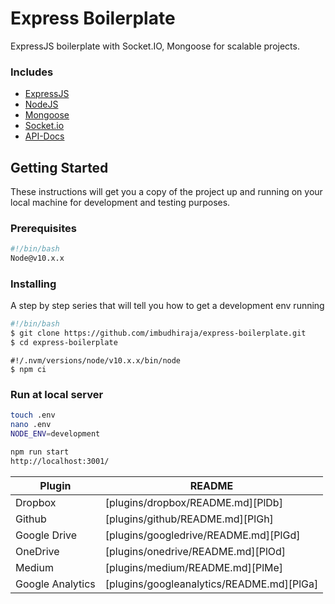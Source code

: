 # Express Boilerplate

ExpressJS boilerplate with Socket.IO, Mongoose for scalable projects.

### Includes

- [ExpressJS](https://expressjs.com)
- [NodeJS](https://nodejs.org/en/)
- [Mongoose](http://mongoosejs.com/docs/guide.html)
- [Socket.io](https://socket.io/docs)
- [API-Docs](http://apidocjs.com)

## Getting Started

These instructions will get you a copy of the project up and running on your local machine for development and testing purposes.

### Prerequisites

```bash
#!/bin/bash
Node@v10.x.x
```

### Installing

A step by step series that will tell you how to get a development env running

```bash
#!/bin/bash
$ git clone https://github.com/imbudhiraja/express-boilerplate.git
$ cd express-boilerplate
```

```node
#!/.nvm/versions/node/v10.x.x/bin/node
$ npm ci
```

### Run at local server

```bash
touch .env
nano .env
NODE_ENV=development

npm run start
http://localhost:3001/
```

| Plugin | README |
| ------ | ------ |
| Dropbox | [plugins/dropbox/README.md][PlDb] |
| Github | [plugins/github/README.md][PlGh] |
| Google Drive | [plugins/googledrive/README.md][PlGd] |
| OneDrive | [plugins/onedrive/README.md][PlOd] |
| Medium | [plugins/medium/README.md][PlMe] |
| Google Analytics | [plugins/googleanalytics/README.md][PlGa] |
